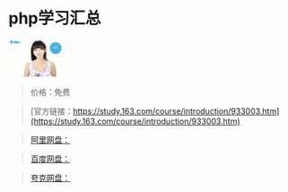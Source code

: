 # php学习汇总

![img](../../../assets/study163/free/6619552580421419531.png)

> 价格：免费

> [官方链接：https://study.163.com/course/introduction/933003.htm](https://study.163.com/course/introduction/933003.htm)

> [阿里网盘：]()

> [百度网盘：]()

> [夸克网盘：]()
